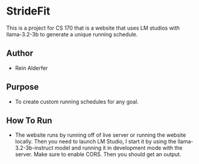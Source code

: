 # StrideFit
This is a project for CS 170 that is a website that uses LM studios with llama-3.2-3b to generate a unique running schedule.

## Author
-   Rein Alderfer

## Purpose
-   To create custom running schedules for any goal.

## How To Run
-   The website runs by running off of live server or running the website locally. Then you need to launch LM Studio, I start it by using the llama-3.2-3b-instruct model and running it in development mode with the server. Make sure to enable CORS. Then you should get an output.
